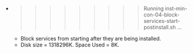 * >>>>>>>>> Running inst-min-con-04-block-services-start-postinstall.sh ...
  * Block services from starting after they are being installed.
  * Disk size = 1318296K. Space Used = 8K.
